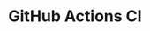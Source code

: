 # GitHub Actions CI

























































































































































































































































































































































































































































































































































































































































































































































































































































































































































































































































































































































































































































































































































































































































































































































































































































































































































































































































































































































































































































































































































































































































































































































































































































































































































































































































































































































































































































































































































































